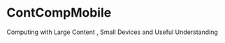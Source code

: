 ContCompMobile
==============

Computing with Large Content , Small Devices  and Useful Understanding
